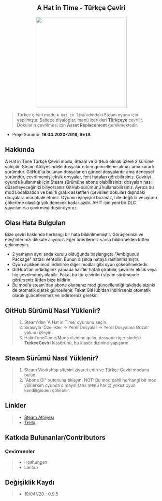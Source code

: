 <h2 align="center"> A Hat in Time - Türkçe Çeviri </h2>
<p align="center"><img width="300" height="300" src="https://github.com/Hoshungen/AHatinTime_TRK/blob/master/TurkceCeviri/icon_TRK.jpg"></p>

> Türkçe çeviri modu `A Hat in Time` adındaki Steam oyunu için yapılmıştır. Sadece diyaloglar, menü içerikleri **Türkçeye** çevrilir. Dokuların çevrilmesi için **Asset Replacement** gerekmektedir.

* Proje Sürümü: **19.04.2020-2018, BETA**

## Hakkında
A Hat in Time Türkçe Çeviri modu, Steam ve GitHub olmak üzere 2 sürüme sahiptir. Steam Atölyesindeki dosyalar erken güncelleme almaz ama kararlı sürümdür. GitHub'ta bulunan dosyalar en güncel dosyalardır ama deneysel sürümdür, çevrilmemiş-eksik dosyalar, font hataları görebilirsiniz. Çeviriyi oyunda kullanmak için Steam sürümüne abone olabilirsiniz; dosyaları nasıl düzenleyeceğinizi biliyorsanız GitHub sürümünü kullanabilirsiniz. Ayrıca bu mod Localization ve belirli grafik asset'leri (çevirilen dokular) dışındaki dosyalara müdahale etmez. Oyunun işleyişini bozmaz, hile değildir ve oyunu çökertme olasılığı yok denecek kadar azdır. AHIT için yeni bir DLC yayınlanırsa çevirmeyi düşünüyoruz.

## Olası Hata Bulguları
Bize çeviri hakkında herhangi bir hata bildirilmemiştir. Görüşlerinizi ve eleştirilerinizi dikkate alıyoruz. Eğer önerileriniz varsa bildirmekten lütfen çekinmeyin.
* 2 yamanın aynı anda kurulu olduğunda başlangıçta "Ambiguous Package" hatası verebilir. Bunun dışında hataya rastlanmamıştır.
* Oyun açıkken mod indirilirse diğer modlar gibi oyun çökebilmektedir.
* GitHub'tan indirdiğiniz yamada harfler hatalı çıkabilir, çeviriler eksik veya hiç çevrilmemiş olabilir. Fakat bu tür çevirileri steam sürümünde görürseniz lütfen bize bildirin.
* Bu mod'a steam'dan abone olursanız mod güncellendiği takdirde sizinki de otomatik olarak güncellenir. Fakat GitHub'dan indirirseniz otomatik olarak güncellenmez ve indirmeniz gerekir.

## GitHub Sürümü Nasıl Yüklenir?
> 1. Steam'dan 'A Hat in Time' oyununu seçin.
> 2. Sırasıyla 'Özellikler → Yerel Dosyalar → Yerel Dosyalara Gözat' yolunu izleyin.
> 3. HatinTimeGame/Mods dizinine gelin, dosyanın içerisindeki **TurkceCeviri** klasörünü, bu klasör dizinine yapıştırın.

## Steam Sürümü Nasıl Yüklenir?
> 1. Steam Workshop sitesini ziyaret edin ve Türkçe Çeviri modunu bulun
> 2. "Abone Ol" butonuna tıklayın.
> NOT: Bu mod dahil herhangi bir mod yüklerken oyunda olmayın (ana menü hariç) yoksa oyun kendiliğinden çökebilir.

## Linkler
> * [Steam Atölyesi](https://steamcommunity.com/sharedfiles/filedetails/?id=2066537900 "Steam Atölye Sayfası")
> * [Trello](https://trello.com/b/kSIQkuJG/a-hat-in-time-t%C3%BCrk%C3%A7e-%C3%A7eviri "Trello Sayfası")

## Katkıda Bulunanlar/Contributors
### Çevirmenler
> * Hoshungen
> * Lantan

## Değişiklik Kaydı
> * 19/04//20 - 0.9.5
